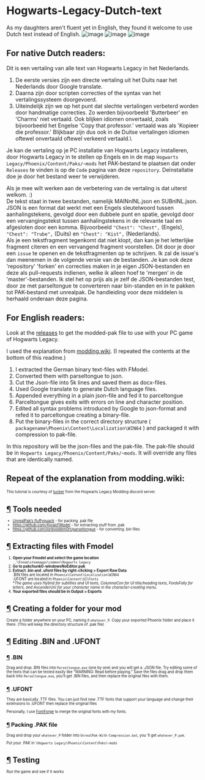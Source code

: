 # Hogwarts-Legacy-Dutch-text
As my daughters aren't fluent yet in English, they found it welcome to use Dutch text instead of English.
![image](https://staticdelivery.nexusmods.com/mods/5113/images/1027/1027-1678356565-474125648.jpeg)
![image](https://staticdelivery.nexusmods.com/mods/5113/images/1027/1027-1678356685-446824560.jpeg)
![image](https://staticdelivery.nexusmods.com/mods/5113/images/1027/1027-1678358782-639105711.jpeg)
## For native Dutch readers:
Dit is een vertaling van alle text van Hogwarts Legacy in het Nederlands. 
1. De eerste versies zijn een directe vertaling uit het Duits naar het Nederlands door Google translate. 
2. Daarna zijn door scripten correcties of the syntax van het vertalingssysteem doorgevoerd. 
3. Uiteindelijk zijn we op het punt dat slechte vertalingen verbeterd worden door handmatige correcties. Zo werden bijvoorbeeld 'Butterbeer' en 'Charms' niet vertaald. Ook blijken idiomen onvertaald, zoals bijvoorbeeld het Engelse 'Copy that professor.' vertaald was als 'Kopieer die professor.' Blijkbaar zijn dus ook in de Duitse vertalingen idiomen oftewel onvertaald oftewel verkeerd vertaald.\

Je kan de vertaling op je PC installatie van Hogwarts Legacy installeren, door Hogwarts Legacy in te stellen op Engels en in de map `Hogwarts Legacy/Phoenix/Content/Paks/~mods` het PAK-bestand te plaatsen dat onder `Releases` te vinden is op de `Code` pagina van deze `repository`. Deïnstallatie doe je door het bestand weer te verwijderen.

Als je mee wilt werken aan de verbetering van de vertaling is dat uiterst welkom. :)\
De tekst staat in twee bestanden, namelijk MAINnlNL.json en SUBnlNL.json. \
JSON is een format dat werkt met een Engels sleutelwoord tussen aanhalingstekens, gevolgd door een dubbele punt en spatie, gevolgd door een vervangingstekst tussen aanhalingstekens in de relevante taal en afgesloten door een komma. Bijvoorbeeld `"Chest": "Chest",` (Engels), `"Chest": "Trube",` (Duits) en `"Chest": "Kist",` (Nederlands).\
Als je een tekstfragment tegenkomt dat niet klopt, dan kan je het letterlijke fragment citeren en een vervangend fragment voorstellen. Dit door je door een `issue` te openen en de tekstfragmenten op te schrijven. Ik zal de issue's dan meenemen in de volgende versie van de bestanden.
Je kan ook deze 'repository' 'forken' en correcties maken in je eigen JSON-bestanden en deze als pull-requests indienen, welke ik alleen hoef te 'mergen' in de 'master'-bestanden. Ik stel het op prijs als je zelf de JSON-bestanden test, door ze met parseltongue te converteren naar bin-standen en in te pakken tot PAK-bestand met unrealpak. De handleiding voor deze middelen is herhaald onderaan deze pagina.

## For English readers:
Look at the [releases](https://github.com/Markismus/Hogwarts-Legacy-Dutch-text/releases) to get the modded-pak file to use with your PC game of Hogwarts Legacy.

I used the explanation from [modding.wiki](https://modding.wiki/en/hogwartslegacy/developers/localisation).
(I repeated the contents at the bottom of this readme.)



1. I extracted the German binary text-files with FModel.
2. Converted them with parseltongue to json.
3. Cut the Json-file into 5k lines and saved them as docx-files.
4. Used Google translate to generate Dutch language files.
5. Appended everything in a plain json-file and fed it to parceltongue
6. Parceltongue gives exits with errors on line and character position.
7. Edited all syntax problems introduced by Google to json-format and refed it to parceltongue creating a binary-file.
8. Put the binary-files in the correct directory structure ( `packagename\Phoenix\Content\Localization\WIN64` ) and packaged it with compression to pak-file.

In this repository will be the json-files and the pak-file.
The pak-file should be in `Hogwarts Legacy/Phoenix/Content/Paks/~mods`. It will override any files that are identically named.


## Repeat of the explanation from modding.wiki:
<small>
<div style="font-size: smaller;"><p>This tutorial is courtesy of <a href="https://hamstersquad.github.io/" class="is-external-link">tucker</a> from the Hogwarts Legacy Modding discord server.</p> <h1 id="tools-needed" class="toc-header"><a href="#tools-needed" class="toc-anchor">¶</a> Tools needed</h1> <ul><li><a href="https://www.fluffyquack.com/tools/unrealpak.rar" class="is-external-link">UnrealPak’s fluffyquack</a> - for packing .pak file</li> <li><a href="https://github.com/4sval/FModel" class="is-external-link">https://github.com/4sval/FModel</a> - for extracting stuff from .pak</li> <li><a href="https://github.com/lordvoldem0rt/parseltongue" class="is-external-link">https://github.com/lordvoldem0rt/parseltongue</a> - for converting .bin files</li></ul> <h1 id="extracting-files-with-fmodel" class="toc-header"><a href="#extracting-files-with-fmodel" class="toc-anchor">¶</a> Extracting files with Fmodel</h1> <ol><li><strong>Open your Fmodel and select the game location</strong><br> <code>..\Steam\steamapps\common\Hogwarts Legacy</code></li> <li><strong>Go to pakchunk0-windowsNoEditor.pak</strong></li> <li><strong>Extract .bin and .ufont files by right-clicking &gt; Export Raw Data</strong><br>
.BIN files are located in <code>Phoenix\Content\Localization\WIN64</code><br>
.UFONT are located in <code>Phoenix\Content\UI\Fonts</code><br>
*<em>The game uses Hybrid for subtitles and UI texts, ColumnaCon for UI title/heading texts, FordsFolly for letters, and AscenderUni for your character name in the character-creating menu.</em></li> <li><strong>Your exported files should be in Output &gt; Exports</strong></li></ol> <h1 id="creating-a-folder-for-your-mod" class="toc-header"><a href="#creating-a-folder-for-your-mod" class="toc-anchor">¶</a> Creating a folder for your mod</h1> <p>Create a folder anywhere on your PC, naming it <code>whatever_P</code>. Copy your exported Phoenix folder and place it there. (This will keep the directory structure of .pak file)</p> <h1 id="editing-bin-and-ufont" class="toc-header"><a href="#editing-bin-and-ufont" class="toc-anchor">¶</a> Editing .BIN and .UFONT</h1> <h2 id="bin" class="toc-header"><a href="#bin" class="toc-anchor">¶</a> .BIN</h2> <p>Drag and drop .BIN files into <code>Parseltongue.exe</code> (one by one) and you will get a .JSON file. Try editing some of the texts that can be tested easily like “WARNING: Read before playing.” Save the files drag and drop them back into <code>Parseltongue.exe</code>, you’ll get .BIN files, and then replace the original files with them.</p> <h2 id="ufont" class="toc-header"><a href="#ufont" class="toc-anchor">¶</a> .UFONT</h2> <p>They are basically .TTF files. You can just find new .TTF fonts that support your language and change their extensions to .UFONT then replace the original files</p> <p>Personally, I use <a href="https://fontforge.org/en-US/" class="is-external-link">FontForge</a> to merge the original fonts with my fonts.</p> <h2 id="packing-pak-file" class="toc-header"><a href="#packing-pak-file" class="toc-anchor">¶</a> Packing .PAK file</h2> <p>Drag and drop your <code>whatever_P</code> folder into <code>UnrealPak-With-Compression.bat</code>, you ‘ll get <code>whatever_P.pak</code>.</p> <p>Put your .PAK in <code>\Hogwarts Legacy\Phoenix\Content\Paks\~mods</code></p> <h1 id="testing" class="toc-header"><a href="#testing" class="toc-anchor">¶</a> Testing</h1> <p>Run the game and see if it works</p></div>
</small>
